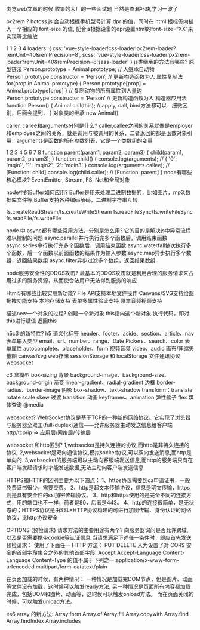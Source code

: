 浏览web文章的时候 收集的大厂的一些面试题 当然是查漏补缺,学习一波了

px2rem ?
hotcss.js 会自动根据手机型号计算 dpr 的值，同时在 html 根标签内植入一个相应的 font-size 的值, 配合js根据设备的dpr设置html的font-size=“XX”来实现等比缩放

1
<meta name="viewport" content="width=device-width, initial-scale=1, maximum-scale=1, user-scalable=no">
1
2
3
4
loaders: {
   css: 'vue-style-loader!css-loader!px2rem-loader?remUnit=40&remPrecision=8',
   scss: 'vue-style-loader!css-loader!px2rem-loader?remUnit=40&remPrecision=8!sass-loader'
}
js类继承的方法有哪些?
原型链法
Person.prototype = Animal.prototype; // 人继承自动物
Person.prototype.constructor = ‘Person’; // 更新构造函数为人
属性复制法
for(prop in Animal.prototype) {
Person.prototype[prop] = Animal.prototype[prop]
} // 复制动物的所有属性到人量边
Person.prototype.constructor = ‘Person’ // 更新构造函数为人
构造器应用法
function Person() {
Animal.call(this); // apply, call, bind方法都可以．细微区别，后面会提到．
}
对象类的继承
new Animal()

caller, callee和arguments分别是什么?
caller,callee之间的关系就像是employer和employee之间的关系，就是调用与被调用的关系，二者返回的都是函数对象引用．arguments是函数的所有参数列表，它是一个类数组的变量

1
2
3
4
5
6
7
8
function parent(param1, param2, param3) {
    child(param1, param2, param3);
}
function child() {
    console.log(arguments); // { '0': 'mqin1', '1': 'mqin2', '2': 'mqin3' }
    console.log(arguments.callee); // [Function: child]
    console.log(child.caller); // [Function: parent]
}
node有哪些核心模块?
EventEmitter, Stream, FS, Net和全局对象

node中的Buffer如何应用?
Buffer是用来处理二进制数据的，比如图片，mp3,数据库文件等.Buffer支持各种编码解码，二进制字符串互转

fs.createReadStream/fs.createWriteStream fs.readFileSync/fs.writeFileSync fs.readFile/fs.writeFile

node 中 async都有哪些常用方法，分别是怎么用?
它的目的是解决js中异常流程难以控制的问题
async.parallel并行执行完多个函数后，调用结束函数
async.series串行执行完多个函数后，调用结束函数
async.waterfall依次执行多个函数，后一个函数以前面函数的结果作为输入参数
async.map异步执行多个数组，返回结果数组
async.filter异步过滤多个数组，返回结果数组

node服务安全性的DDOS攻击?
最基本的DDOS攻击就是利用合理的服务请求来占用过多的服务资源，从而使合法用户无法得到服务的响应

Html5有哪些比较实用新功能?
File API支持本地文件操作 Canvans/SVG支持绘图 拖拽功能支持 本地存储支持 表单多属性验证支持 原生音频视频支持

描述new一个对象的过程?
创建一个新对象
this指向这个新对象
执行代码，即对this进行赋值
返回this

h5c3 的新特性?
h5
语义化标签 header、footer、aside、section、article、nav
表单输入类型 email、url、number、range、Date Pickers、search、color
表单属性 autocomplete、placeholder、form
视频音频 video、audio
画布/伸缩矢量图 canvas/svg
web存储 sessionStorage 和 localStorage
文件通讯协议 websocket

c3
盒模型 box-sizing
背景 background-image、background-size、background-origin
渐变 linear-gradient、radial-gradient
边框 border-radius、border-image
阴影 box-shadow、text-shadow
transform：translate rotate scale skew
过渡 transition
动画 keyframes、animation
弹性盒子 flex
媒体查询 @media

websocket?
WebSocket协议是基于TCP的一种新的网络协议。它实现了浏览器与服务器全双工(full-duplex)通信——允许服务器主动发送信息给客户端
http/tcp/ip => 应用层/网络层/传输层

websocket 和http区别?
1,websocket是持久连接的协议,而http是非持久连接的协议.
2,websocket是双向通信协议,模拟socket协议,可以双向发送消息,而http是单向的.
3,websocket的服务端可以主动向客服端发送信息,而http的服务端只有在客户端发起请求时才能发送数据,无法主动向客户端发送信息

HTTPS和HTTP的区别主要为以下四点：
1、https协议需要到ca申请证书，一般免费证书很少，需要交费。
2、http是超文本传输协议，信息是明文传输，https 则是具有安全性的ssl加密传输协议。
3、http和https使用的是完全不同的连接方式，用的端口也不一样，前者是80，后者是443。
4、http的连接很简单，是无状态的；HTTPS协议是由SSL+HTTP协议构建的可进行加密传输、身份认证的网络协议，比http协议安全

OPTIONS (预检请求) 请求方法的主要用途有两个?
向服务器询问是否允许跨域, 以及是否需要携带cookie等认证信息
当请求满足下述任一条件时，即应首先发送预检请求：
使用了下面任一 HTTP 方法： PUT DELETE
人为设置了对 CORS 安全的首部字段集合之外的其他首部字段: Accept Accept-Language Content-Language
Content-Type 的值不属于下列之一:application/x-www-form-urlencoded multipart/form-datatext/plain

在页面加载的时候，有两种情况：
一种情况是加载完DOM节点，但是图片、动画等文件没有加载，这时候可以触发ready方法;
另一种情况是页面所有内容都加载完成，包括DOM和图片、动画等，这时候可以触发onload方法。
而在页面关闭的时候，可以触发unload方法。

es6 array 的新方法:
Array.form Array.of Array.fill Array.copywith Array.find Array.findIndex Array.includes